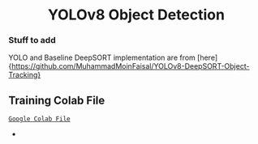 <H1 align="center">
YOLOv8 Object Detection</H1>

### Stuff to add

YOLO and Baseline DeepSORT implementation are from 
[here]{https://github.com/MuhammadMoinFaisal/YOLOv8-DeepSORT-Object-Tracking}

## Training Colab File
[`Google Colab File`](https://colab.research.google.com/drive/1dEpI2k3m1i0vbvB4bNqPRQUO0gSBTz25?usp=sharing)


- 
